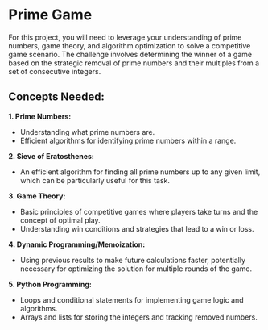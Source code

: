 # Prime Game

For this project, you will need to leverage your understanding of prime numbers, game theory, and algorithm optimization to solve a competitive game scenario. The challenge involves determining the winner of a game based on the strategic removal of prime numbers and their multiples from a set of consecutive integers.

## Concepts Needed:

**1. Prime Numbers:**
- Understanding what prime numbers are.
- Efficient algorithms for identifying prime numbers within a range.

**2. Sieve of Eratosthenes:**
- An efficient algorithm for finding all prime numbers up to any given limit, which can be particularly useful for this task.

**3. Game Theory:**
- Basic principles of competitive games where players take turns and the concept of optimal play.
- Understanding win conditions and strategies that lead to a win or loss.

**4. Dynamic Programming/Memoization:**
- Using previous results to make future calculations faster, potentially necessary for optimizing the solution for multiple rounds of the game.

**5. Python Programming:**
- Loops and conditional statements for implementing game logic and algorithms.
- Arrays and lists for storing the integers and tracking removed numbers.